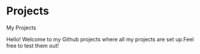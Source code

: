 # Projects
My Projects

Hello! Welcome to my Github projects where all my projects are set up.Feel free to test them out!
